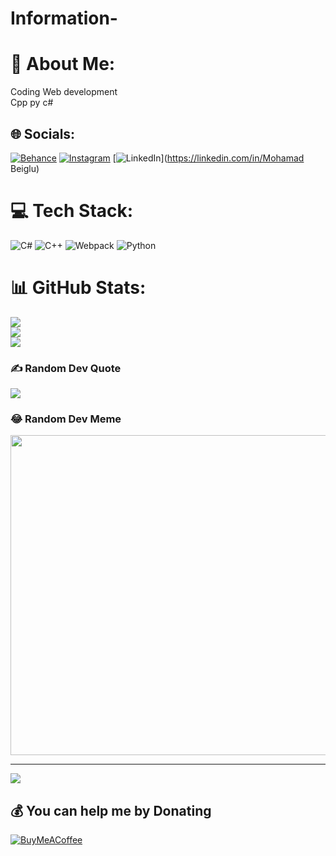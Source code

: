 # Information-
# 💫 About Me:
Coding  Web development <br>Cpp py c# <br>


## 🌐 Socials:
[![Behance](https://img.shields.io/badge/Behance-1769ff?logo=behance&logoColor=white)](https://behance.net/Beigluu) [![Instagram](https://img.shields.io/badge/Instagram-%23E4405F.svg?logo=Instagram&logoColor=white)](https://instagram.com/Beiglu ) [![LinkedIn](https://img.shields.io/badge/LinkedIn-%230077B5.svg?logo=linkedin&logoColor=white)](https://linkedin.com/in/Mohamad Beiglu) 

# 💻 Tech Stack:
![C#](https://img.shields.io/badge/c%23-%23239120.svg?style=for-the-badge&logo=c-sharp&logoColor=white) ![C++](https://img.shields.io/badge/c++-%2300599C.svg?style=for-the-badge&logo=c%2B%2B&logoColor=white) ![Webpack](https://img.shields.io/badge/webpack-%238DD6F9.svg?style=for-the-badge&logo=webpack&logoColor=black) ![Python](https://img.shields.io/badge/python-3670A0?style=for-the-badge&logo=python&logoColor=ffdd54)
# 📊 GitHub Stats:
![](https://github-readme-stats.vercel.app/api?username=Mmbeiglu&theme=dark&hide_border=false&include_all_commits=true&count_private=false)<br/>
![](https://github-readme-streak-stats.herokuapp.com/?user=Mmbeiglu&theme=dark&hide_border=false)<br/>
![](https://github-readme-stats.vercel.app/api/top-langs/?username=Mmbeiglu&theme=dark&hide_border=false&include_all_commits=true&count_private=false&layout=compact)

### ✍️ Random Dev Quote
![](https://quotes-github-readme.vercel.app/api?type=horizontal&theme=tokyonight)

### 😂 Random Dev Meme
<img src="https://rm.up.railway.app/" width="512px"/>

---
[![](https://visitcount.itsvg.in/api?id=Mmbeiglu&icon=2&color=10)](https://visitcount.itsvg.in)

  ## 💰 You can help me by Donating
  [![BuyMeACoffee](https://img.shields.io/badge/Buy%20Me%20a%20Coffee-ffdd00?style=for-the-badge&logo=buy-me-a-coffee&logoColor=black)](https://buymeacoffee.com/Coffe) 

  
<!-- Proudly created with GPRM ( https://gprm.itsvg.in ) -->
